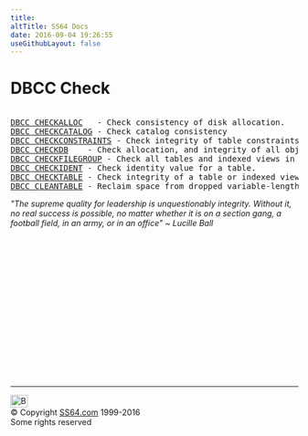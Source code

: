 ```yaml
---
title:
altTitle: SS64 Docs
date: 2016-09-04 19:26:55
useGithubLayout: false
---
```

<!-- #BeginLibraryItem "/Library/head_sql.lbi" --><!-- #EndLibraryItem --><h1>DBCC Check</h1>
<pre><a href="dbcc_checkalloc.html">
DBCC CHECKALLOC</a>   - Check consistency of disk allocation.
<a href="dbcc_checkcatalog.html">DBCC CHECKCATALOG</a> - Check catalog consistency
<a href="dbcc_checkconstraints.html">DBCC CHECKCONSTRAINTS</a> - Check integrity of table constraints.
<a href="dbcc_checkdb.html">DBCC CHECKDB</a>    - Check allocation, and integrity of all objects.
<a href="dbcc_checkfilegroup.html">DBCC CHECKFILEGROUP</a> - Check all tables and indexed views in a filegroup.
<a href="dbcc_checkident.html">DBCC CHECKIDENT</a> - Check identity value for a table.
<a href="dbcc_checktable.html">DBCC CHECKTABLE</a> - Check integrity of a table or indexed view.
<a href="dbcc_cleantable.html">DBCC CLEANTABLE</a> - Reclaim space from dropped variable-length columns.</pre>
<p class="quote"><i>"The supreme quality for leadership is unquestionably integrity. Without
  it, no real success is possible, no matter whether it is on a section gang,
a football field, in an army, or in an office" ~ Lucille Ball </i></p><!-- #BeginLibraryItem "/Library/foot_sql.lbi" --><p><script async="" src="//pagead2.googlesyndication.com/pagead/js/adsbygoogle.js"></script>
<!-- ss64-sql -->
<ins class="adsbygoogle" style="display:inline-block;width:300px;height:250px" data-ad-client="ca-pub-6140977852749469" data-ad-slot="6953563613"></ins>
<script>
(adsbygoogle = window.adsbygoogle || []).push({});
</script></p>
<hr>
<div id="bl" class="footer"><a href="#"><img src="../images/top.png" width="30" height="22" alt="Back to the Top"></a></div>
<div id="br" class="footer, tagline">© Copyright <a href="http://ss64.com/">SS64.com</a> 1999-2016<br>
Some rights reserved</div><!-- #EndLibraryItem -->

